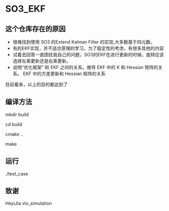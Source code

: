 # SO3_EKF
## 这个仓库存在的原因
- 很难找到使用 SO3 的Extend Kalman Filter 的实现,大多数基于四元数。
- 有的EKF实现，并不适合原理的学习。为了稳定性的考虑，有很多其他的内容
- 试着去回答一直困扰我自己的问题，SO3的EKF在进行更新的时候，旋转应该选择左乘更新还是右乘更新。
- 说明“优化框架” 和 EKF 之间的关系。推导 EKF 中的 K 和 Hessian 矩阵的关系。 EKF 中的方差更新和 Hessian 矩阵的关系

目前看来，以上的目的都达到了

## 编译方法

mkdir build

cd build

cmake .. 

make 

## 运行
./test_case

## 致谢
HeyiJia vio_simulation
